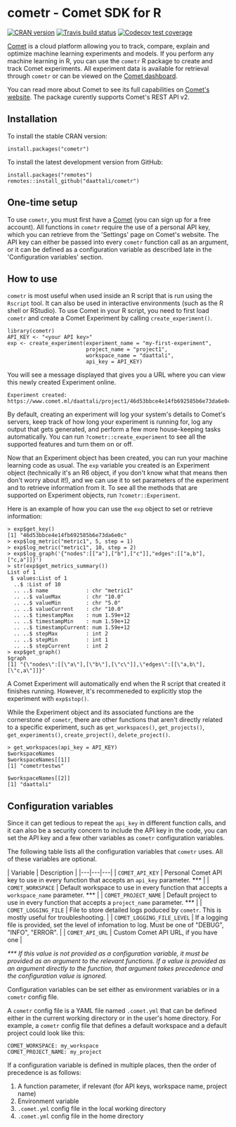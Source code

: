 # cometr - Comet SDK for R

[![CRAN version](https://www.r-pkg.org/badges/version/cometr)](https://cran.r-project.org/package=cometr)
[![Travis build status](https://travis-ci.org/daattali/cometr.svg?branch=master)](https://travis-ci.org/daattali/cometr)
[![Codecov test coverage](https://codecov.io/gh/daattali/cometr/branch/master/graph/badge.svg)](https://codecov.io/gh/daattali/cometr?branch=master)

[Comet](https://www.comet.ml/) is a cloud platform allowing you to track, compare, explain and optimize machine learning experiments and models. If you perform any machine learning in R, you can use the `cometr` R package to create and track Comet experiments. All experiment data is available for retrieval through `cometr` or can be viewed on the [Comet dashboard](https://www.comet.ml/).

You can read more about Comet to see its full capabilities on [Comet's website](https://www.comet.ml/). The package curently supports Comet's REST API v2.

## Installation

To install the stable CRAN version:

```
install.packages("cometr")
```

To install the latest development version from GitHub:

```
install.packages("remotes")
remotes::install_github("daattali/cometr")
```

## One-time setup

To use `cometr`, you must first have a [Comet](https://www.comet.ml/) (you can sign up for a free account). All functions in `cometr` require the use of a personal API key, which you can retrieve from the 'Settings' page on Comet's website. The API key can either be passed into every `cometr` function call as an argument, or it can be defined as a configuration variable as described late in the 'Configuration variables' section.

## How to use

`cometr` is most useful when used inside an R script that is run using the `Rscript` tool. It can also be used in interactive environments (such as the R shell or RStudio). To use Comet in your R script, you need to first load `cometr` and create a Comet Experiment by calling `create_experiment()`.

```
library(cometr)
API_KEY <- "<your API key>"
exp <- create_experiment(experiment_name = "my-first-experiment",
                         project_name = "project1",
                         workspace_name = "daattali",
                         api_key = API_KEY)
```

You will see a message displayed that gives you a URL where you can view this newly created Experiment online.

```
Experiment created: https://www.comet.ml/daattali/project1/46d53bbce4e14fb692585b6e73da6e0c
```

By default, creating an experiment will log your system's details to Comet's servers, keep track of how long your experiment is running for, log any output that gets generated, and perform a few more house-keeping tasks automatically. You can run `?cometr::create_experiment` to see all the supported features and turn them on or off. 

Now that an Experiment object has been created, you can run your machine learning code as usual. The `exp` variable you created is an Experiment object (technically it's an R6 object, if you don't know what that means then don't worry about it!), and we can use it to set parameters of the experiment and to retrieve information from it. To see all the methods that are supported on Experiment objects, run `?cometr::Experiment`.

Here is an example of how you can use the `exp` object to set or retrieve information:

```
> exp$get_key()
[1] "46d53bbce4e14fb692585b6e73da6e0c"
> exp$log_metric("metric1", 5, step = 1)
> exp$log_metric("metric1", 10, step = 2)
> exp$log_graph('{"nodes":[["a"],["b"],["c"]],"edges":[["a,b"],["c,a"]]}')
> str(exp$get_metrics_summary())
List of 1
 $ values:List of 1
  ..$ :List of 10
  .. ..$ name            : chr "metric1"
  .. ..$ valueMax        : chr "10.0"
  .. ..$ valueMin        : chr "5.0"
  .. ..$ valueCurrent    : chr "10.0"
  .. ..$ timestampMax    : num 1.59e+12
  .. ..$ timestampMin    : num 1.59e+12
  .. ..$ timestampCurrent: num 1.59e+12
  .. ..$ stepMax         : int 2
  .. ..$ stepMin         : int 1
  .. ..$ stepCurrent     : int 2
> exp$get_graph()
$graph
[1] "{\"nodes\":[[\"a\"],[\"b\"],[\"c\"]],\"edges\":[[\"a,b\"],[\"c,a\"]]}"
```

A Comet Experiment will automatically end when the R script that created it finishes running. However, it's recommeneded to explicitly stop the experiment with `exp$stop()`.

While the Experiment object and its associated functions are the cornerstone of `cometr`, there are other functions that aren't directly related to a specific experiment, such as `get_workspaces()`, `get_projects()`, `get_experiments()`, `create_project()`, `delete_project()`.

```
> get_workspaces(api_key = API_KEY)
$workspaceNames
$workspaceNames[[1]]
[1] "cometrtestws"

$workspaceNames[[2]]
[1] "daattali"
```

## Configuration variables

Since it can get tedious to repeat the `api_key` in different function calls, and it can also be a security concern to include the API key in the code, you can set the API key and a few other variables as `cometr` configuration variables.

The following table lists all the configuration variables that `cometr` uses. All of these variables are optional.

| Variable | Description |
|---|---|---|
| `COMET_API_KEY` | Personal Comet API key to use in every function that accepts an `api_key` parameter. \*\*\* |
| `COMET_WORKSPACE` | Default workspace to use in every function that accepts a `workspace_name` parameter. \*\*\* |
| `COMET_PROJECT_NAME` | Default project to use in every function that accepts a `project_name` parameter. \*\*\* |
| `COMET_LOGGING_FILE` | File to store detailed logs poduced by `cometr`. This is mostly useful for troubleshooting. |
| `COMET_LOGGING_FILE_LEVEL` | If a logging file is provided, set the level of infomation to log. Must be one of "DEBUG", "INFO", "ERROR". |
| `COMET_API_URL` | Custom Comet API URL, if you have one |

_\*\*\* If this value is not provided as a configuration variable, it must be provided as an argument to the relevant functions. If a value is provided as an argument directly to the function, that argument takes precedence and the configuration value is ignored._

Configuration variables can be set either as environment variables or in a `cometr` config file.

A `cometr` config file is a YAML file named `.comet.yml` that can be defined either in the current working directory or in the user's home directory. For example, a `cometr` config file that defines a default workspace and a default project could look like this:

```
COMET_WORKSPACE: my_workspace
COMET_PROJECT_NAME: my_project
```

If a configuration variable is defined in multiple places, then the order of precedence is as follows:

1. A function parameter, if relevant (for API keys, workspace name, project name)
2. Environment variable
3. `.comet.yml` config file in the local working directory
4. `.comet.yml` config file in the home directory
